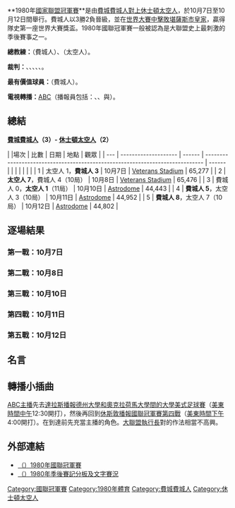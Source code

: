 **1980年[國家聯盟冠軍賽](https://zh.wikipedia.org/wiki/國家聯盟冠軍賽 "wikilink")**是由[費城費城人對上](../Page/費城費城人.md "wikilink")[休士頓太空人](../Page/休士頓太空人.md "wikilink")，於10月7日至10月12日間舉行。費城人以3勝2負晉級，並在[世界大賽中擊敗](https://zh.wikipedia.org/wiki/1980年世界大賽 "wikilink")[堪薩斯市皇家](https://zh.wikipedia.org/wiki/堪薩斯市皇家 "wikilink")，贏得隊史第一座世界大賽獎盃。1980年國聯冠軍賽一般被認為是大聯盟史上最刺激的季後賽事之一。

**總教練：**（費城人）、（太空人）。

**裁判：**、、、、、。

**最有價值球員：**（費城人）。

**電視轉播：**[ABC](../Page/ABC.md "wikilink")（播報員包括：、、與）。

## 總結

**[費城費城人](../Page/費城費城人.md "wikilink")（3）-
[休士頓太空人](../Page/休士頓太空人.md "wikilink")（2）**

| |場次 | 比數                   | 日期     | 地點                                                                            | 觀眾     |
| --- | -------------------- | ------ | ----------------------------------------------------------------------------- | ------ |
|     |                      |        |                                                                               |        |
| 1   | 太空人 1，**費城人 3**      | 10月7日  | [Veterans Stadium](https://zh.wikipedia.org/wiki/Veterans_Stadium "wikilink") | 65,277 |
| 2   | **太空人 7**，費城人 4（10局） | 10月8日  | [Veterans Stadium](https://zh.wikipedia.org/wiki/Veterans_Stadium "wikilink") | 65,476 |
| 3   | 費城人 0，**太空人 1**（11局） | 10月10日 | [Astrodome](https://zh.wikipedia.org/wiki/Astrodome "wikilink")               | 44,443 |
| 4   | **費城人 5**，太空人 3（10局） | 10月11日 | [Astrodome](https://zh.wikipedia.org/wiki/Astrodome "wikilink")               | 44,952 |
| 5   | **費城人 8**，太空人 7（10局） | 10月12日 | [Astrodome](https://zh.wikipedia.org/wiki/Astrodome "wikilink")               | 44,802 |

## 逐場結果

### 第一戰：10月7日

### 第二戰：10月8日

### 第三戰：10月10日

### 第四戰：10月11日

### 第五戰：10月12日

## 名言

## 轉播小插曲

[ABC主播](../Page/ABC.md "wikilink")先去[達拉斯播報](../Page/達拉斯.md "wikilink")[德州大學和](https://zh.wikipedia.org/wiki/德州大學 "wikilink")[奧克拉荷馬大學間的](../Page/奧克拉荷馬大學.md "wikilink")[大學美式足球賽](https://zh.wikipedia.org/wiki/大學美式足球賽 "wikilink")（[美東時間中午](https://zh.wikipedia.org/wiki/美東時間 "wikilink")12:30開打），然後再回到[休斯敦播報國聯冠軍賽第四戰](../Page/休斯敦.md "wikilink")（[美東時間下午](https://zh.wikipedia.org/wiki/美東時間 "wikilink")4:00開打）。在到達前先充當主播的角色。[大聯盟執行長](https://zh.wikipedia.org/wiki/大聯盟執行長 "wikilink")對的作法相當不高興。

## 外部連結

  - [（）1980年國聯冠軍賽](http://www.baseball-reference.com/postseason/1980_NLCS.shtml)
  - [（）1980年季後賽記分板及文字賽況](http://retrosheet.org/boxesetc/1980/YPS_1980.htm)

[Category:國聯冠軍賽](https://zh.wikipedia.org/wiki/Category:國聯冠軍賽 "wikilink")
[Category:1980年體育](https://zh.wikipedia.org/wiki/Category:1980年體育 "wikilink")
[Category:費城費城人](https://zh.wikipedia.org/wiki/Category:費城費城人 "wikilink")
[Category:休士頓太空人](https://zh.wikipedia.org/wiki/Category:休士頓太空人 "wikilink")